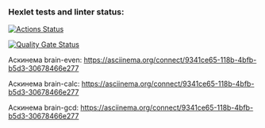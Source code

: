 ### Hexlet tests and linter status:
[![Actions Status](https://github.com/Alina-7/frontend-project-lvl1/actions/workflows/hexlet-check.yml/badge.svg)](https://github.com/Alina-7/frontend-project-lvl1/actions)

[![Quality Gate Status](https://sonarcloud.io/api/project_badges/measure?project=Alina-7_frontend-project-lvl1&metric=alert_status)](https://sonarcloud.io/summary/new_code?id=Alina-7_frontend-project-lvl1)

Aскинемa brain-even:
https://asciinema.org/connect/9341ce65-118b-4bfb-b5d3-30678466e277

Aскинемa brain-calc:
https://asciinema.org/connect/9341ce65-118b-4bfb-b5d3-30678466e277

Аскинема brain-gcd:
https://asciinema.org/connect/9341ce65-118b-4bfb-b5d3-30678466e277